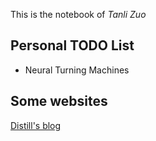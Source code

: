 This is the notebook of _Tanli Zuo_

## Personal TODO List
- Neural Turning Machines

## Some websites
[Distill's blog](http://distill.pub/2016/augmented-rnns/)


